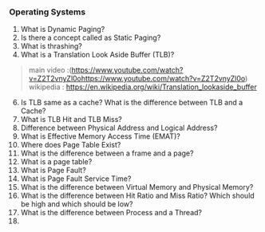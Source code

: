### Operating Systems

1. What is Dynamic Paging?
2. Is there a concept called as Static Paging?
3. What is thrashing?
4. What is a Translation Look Aside Buffer (TLB)? 
> main video :(https://www.youtube.com/watch?v=Z2T2vnyZl0ohttps://www.youtube.com/watch?v=Z2T2vnyZl0o)
> wikipedia : https://en.wikipedia.org/wiki/Translation_lookaside_buffer
6. Is TLB same as a cache? What is the difference between TLB and a Cache?
7. What is TLB Hit and TLB Miss?
8. Difference between Physical Address and Logical Address?
9. What is Effective Memory Access Time (EMAT)?
10. Where does Page Table Exist?
11. What is the difference between a frame and a page?
12. What is a page table?
13. What is Page Fault?
14. What is Page Fault Service Time?
15. What is the difference between Virtual Memory and Physical Memory?
16. What is the difference between Hit Ratio and Miss Ratio? Which should be high and which should be low?
17. What is the difference between Process and a Thread?
18. 
